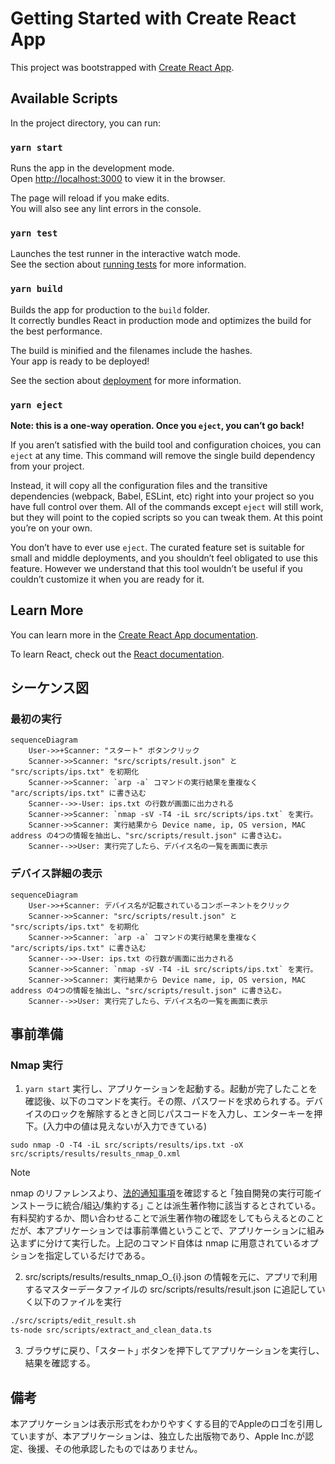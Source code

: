 # Getting Started with Create React App

This project was bootstrapped with [Create React App](https://github.com/facebook/create-react-app).

## Available Scripts

In the project directory, you can run:

### `yarn start`

Runs the app in the development mode.\
Open [http://localhost:3000](http://localhost:3000) to view it in the browser.

The page will reload if you make edits.\
You will also see any lint errors in the console.

### `yarn test`

Launches the test runner in the interactive watch mode.\
See the section about [running tests](https://facebook.github.io/create-react-app/docs/running-tests) for more information.

### `yarn build`

Builds the app for production to the `build` folder.\
It correctly bundles React in production mode and optimizes the build for the best performance.

The build is minified and the filenames include the hashes.\
Your app is ready to be deployed!

See the section about [deployment](https://facebook.github.io/create-react-app/docs/deployment) for more information.

### `yarn eject`

**Note: this is a one-way operation. Once you `eject`, you can’t go back!**

If you aren’t satisfied with the build tool and configuration choices, you can `eject` at any time. This command will remove the single build dependency from your project.

Instead, it will copy all the configuration files and the transitive dependencies (webpack, Babel, ESLint, etc) right into your project so you have full control over them. All of the commands except `eject` will still work, but they will point to the copied scripts so you can tweak them. At this point you’re on your own.

You don’t have to ever use `eject`. The curated feature set is suitable for small and middle deployments, and you shouldn’t feel obligated to use this feature. However we understand that this tool wouldn’t be useful if you couldn’t customize it when you are ready for it.

## Learn More

You can learn more in the [Create React App documentation](https://facebook.github.io/create-react-app/docs/getting-started).

To learn React, check out the [React documentation](https://reactjs.org/).

## シーケンス図
### 最初の実行
```mermaid
sequenceDiagram
    User->>+Scanner: "スタート" ボタンクリック
    Scanner->>Scanner: "src/scripts/result.json" と "src/scripts/ips.txt" を初期化
    Scanner->>Scanner: `arp -a` コマンドの実行結果を重複なく "arc/scripts/ips.txt" に書き込む
    Scanner-->>-User: ips.txt の行数が画面に出力される
    Scanner->>Scanner: `nmap -sV -T4 -iL src/scripts/ips.txt` を実行。
    Scanner->>Scanner: 実行結果から Device name, ip, OS version, MAC address の4つの情報を抽出し、"src/scripts/result.json" に書き込む。
    Scanner-->>User: 実行完了したら、デバイス名の一覧を画面に表示
```

### デバイス詳細の表示
```mermaid
sequenceDiagram
    User->>+Scanner: デバイス名が記載されているコンポーネントをクリック
    Scanner->>Scanner: "src/scripts/result.json" と "src/scripts/ips.txt" を初期化
    Scanner->>Scanner: `arp -a` コマンドの実行結果を重複なく "arc/scripts/ips.txt" に書き込む
    Scanner-->>-User: ips.txt の行数が画面に出力される
    Scanner->>Scanner: `nmap -sV -T4 -iL src/scripts/ips.txt` を実行。
    Scanner->>Scanner: 実行結果から Device name, ip, OS version, MAC address の4つの情報を抽出し、"src/scripts/result.json" に書き込む。
    Scanner-->>User: 実行完了したら、デバイス名の一覧を画面に表示
```

## 事前準備
### Nmap 実行
1. `yarn start` 実行し、アプリケーションを起動する。起動が完了したことを確認後、以下のコマンドを実行。その際、パスワードを求められする。デバイスのロックを解除するときと同じパスコードを入力し、エンターキーを押下。(入力中の値は見えないが入力できている)
```
sudo nmap -O -T4 -iL src/scripts/results/ips.txt -oX src/scripts/results/results_nmap_O.xml
```

> [!NOTE]
> nmap のリファレンスより、[法的通知事項](https://nmap.org/man/ja/man-legal.html)を確認すると ｢独自開発の実行可能インストーラに統合/組込/集約する｣ ことは派生著作物に該当するとされている。有料契約するか、問い合わせることで派生著作物の確認をしてもらえるとのことだが、本アプリケーションでは事前準備ということで、アプリケーションに組み込まずに分けて実行した。上記のコマンド自体は nmap に用意されているオプションを指定しているだけである。

2. src/scripts/results/results_nmap_O_{i}.json の情報を元に、アプリで利用するマスターデータファイルの src/scripts/results/result.json に追記していく以下のファイルを実行
``` zsh
./src/scripts/edit_result.sh
ts-node src/scripts/extract_and_clean_data.ts
```

3. ブラウザに戻り、｢スタート｣ ボタンを押下してアプリケーションを実行し、結果を確認する。

## 備考
本アプリケーションは表示形式をわかりやすくする目的でAppleのロゴを引用していますが、本アプリケーションは、独立した出版物であり、Apple Inc.が認定、後援、その他承認したものではありません。